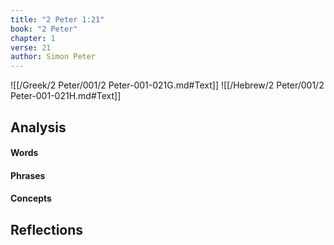 ```yaml
---
title: "2 Peter 1:21"
book: "2 Peter"
chapter: 1
verse: 21
author: Simon Peter
---
```

![[/Greek/2 Peter/001/2 Peter-001-021G.md#Text]]
![[/Hebrew/2 Peter/001/2 Peter-001-021H.md#Text]]

## Analysis

#### Words

#### Phrases

#### Concepts

## Reflections
